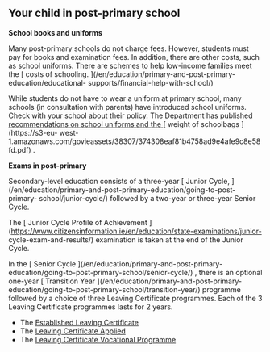 ##  Your child in post-primary school

**School books and uniforms**

Many post-primary schools do not charge fees. However, students must pay for
books and examination fees. In addition, there are other costs, such as school
uniforms. There are schemes to help low-income families meet the [ costs of
schooling. ](/en/education/primary-and-post-primary-education/educational-
supports/financial-help-with-school/)

While students do not have to wear a uniform at primary school, many schools
(in consultation with parents) have introduced school uniforms. Check with
your school about their policy. The Department has published [ recommendations
on school uniforms and the
](https://circulars.gov.ie/pdf/circular/education/2017/32.pdf) [ weight of
schoolbags ](https://s3-eu-
west-1.amazonaws.com/govieassets/38307/374308eaf81b4758ad9e4afe9c8e58fd.pdf) .

**Exams in post-primary**

Secondary-level education consists of a three-year [ Junior Cycle,
](/en/education/primary-and-post-primary-education/going-to-post-primary-
school/junior-cycle/) followed by a two-year or three-year Senior Cycle.

The [ Junior Cycle Profile of Achievement
](https://www.citizensinformation.ie/en/education/state-examinations/junior-
cycle-exam-and-results/) examination is taken at the end of the Junior Cycle.

In the [ Senior Cycle ](/en/education/primary-and-post-primary-
education/going-to-post-primary-school/senior-cycle/) , there is an optional
one-year [ Transition Year ](/en/education/primary-and-post-primary-
education/going-to-post-primary-school/transition-year/) programme followed by
a choice of three Leaving Certificate programmes. Each of the 3 Leaving
Certificate programmes lasts for 2 years.

  * The [ Established Leaving Certificate ](/en/education/state-examinations/leaving-certificate/)
  * The [ Leaving Certificate Applied ](/en/education/state-examinations/leaving-certificate-applied/)
  * The [ Leaving Certificate Vocational Programme ](/en/education/state-examinations/leaving-certificate-vocational-programme/)
